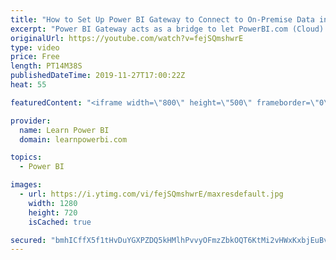 ```yaml
---
title: "How to Set Up Power BI Gateway to Connect to On-Premise Data in Enterprise Mode"
excerpt: "Power BI Gateway acts as a bridge to let PowerBI.com (Cloud) connect to your On-Premise (Local) Data Sources – like local Excel Files or a local SQL Server. Watch our  complete video series on Power BI Gateways:  https://www.youtube.com/playlist?list=PL7GQQXV5Z8edw57_eLqD9By5mzxIqxSJ1 1. What is a Power"
originalUrl: https://youtube.com/watch?v=fejSQmshwrE
type: video
price: Free
length: PT14M38S
publishedDateTime: 2019-11-27T17:00:22Z
heat: 55

featuredContent: "<iframe width=\"800\" height=\"500\" frameborder=\"0\" src=\"https://www.youtube.com/embed/fejSQmshwrE\" allow=\"accelerometer; autoplay; encrypted-media; gyroscope; picture-in-picture\" allowfullscreen></iframe>"

provider:
  name: Learn Power BI
  domain: learnpowerbi.com

topics:
  - Power BI

images:
  - url: https://i.ytimg.com/vi/fejSQmshwrE/maxresdefault.jpg
    width: 1280
    height: 720
    isCached: true

secured: "bmhICffX5f1tHvDuYGXPZDQ5kHMlhPvvyOFmzZbkOQT6KtMi2vHWxKxbjEuBvm1M8ppE+n6Ja4gtjWx15eKz2xn68mC7CnTIB6K4/ZSu+iPXKUnLIRomeZb2etqlSeKpbRr8MVMkZ6UYIjb9hwIpeUwAJ9OfSY4h48iBIZGYA0/Rt/qHcyRDtzklbyOgfVH2ayOIYeNkaVbic1sUBAi4at2De+p0keA35JJH1SsfjVy6o3ck8RteMk/O3553orfBPorpAcQKZ9XzJYBI3xMAJ+Uk3MozhfEi/r0EEPMQjGGVfayqYg3YRAezbQXJV0LNzp0s/EeGBWqWiDGkMqpuMvys6xjQmhhp2gXcyqN5IFRJC6BqRXSl6gKYDfRWZxWKoDgp4eYUsRvj4nDfOWX5iB798tsGsQtS2Bh8gAxM4Ps=;iL27kFCEB1pCSldeBSm60A=="
---
```


